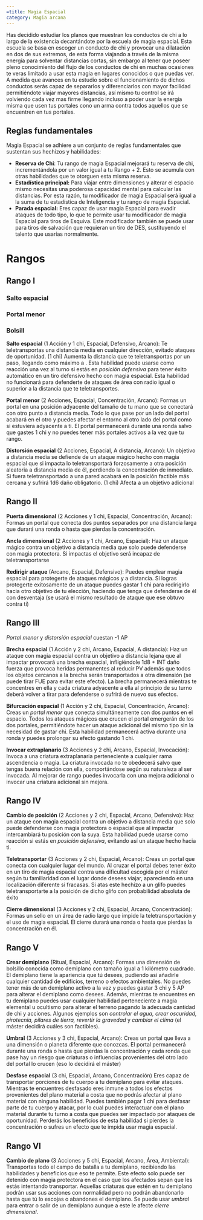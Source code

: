 ```yaml
---
=title: Magia Espacial
category: Magia arcana
---
```


Has decidido estudiar los planos que muestran los conductos de chi a lo largo de la existencia decantándote por la escuela de magia espacial. Esta escuela se basa en escoger un conducto de chi  y provocar una dilatación en dos de sus extremos, de esta forma viajando a través de la misma energía para solventar distancias cortas, sin embargo al tener que poseer pleno conocimiento del flujo de los conductos de chi en muchas ocasiones te veras limitado a usar esta magia en lugares conocidos o que puedas ver. A medida que avances en tu estudio sobre el funcionamiento de dichos conductos serás capaz de separarlos y diferenciarlos con mayor facilidad permitiéndote viajar mayores distancias, así mismo tu control se irá volviendo cada vez mas firme llegando incluso a poder usar la energía misma que usen tus portales cono un arma contra todos aquellos que se encuentren en tus portales.

## Reglas fundamentales

Magia Espacial se adhiere a un conjunto de reglas fundamentales que sustentan sus hechizos y habilidades: 

- **Reserva de Chi**: Tu rango de magia Espacial mejorará tu reserva de chi, incrementándola por un valor igual a tu Rango + 2. Esto se acumula con otras habilidades que te otorguen esta misma reserva. 
- **Estadística principal:** Para viajar entre dimensiones y alterar el espacio mismo necesitas una poderosa capacidad mental para calcular las distancias.  Por esta razón, tu modificador de magia Espacial será igual a la suma de tu estadística de Inteligencia y tu rango de magia Espacial. 
- **Parada espacial:** Eres capaz de usar magia Espacial para evadir ataques de todo tipo, lo que te permite usar tu modificador de magia Espacial para tiros de Esquiva. Este modificador también se puede usar para tiros de salvación que requieran un tiro de DES, sustituyendo el talento que usarías normalmente.

# Rangos

## Rango I

### Salto espacial

### Portal menor

### Bolsill

**Salto espacial** (1 Acción y 1 chi, Espacial, Defensivo, Arcano): Te teletransportas una distancia media en cualquier dirección, evitado ataques de oportunidad. (1 chi) Aumenta la distancia que te teletransportas por un paso, llegando como máximo a . Esta habilidad puede usarse como reacción una vez al turno si estás en *posición defensiva* para tener éxito automático en un tiro defensivo hecho con magia espacial. Esta habilidad no funcionará para defenderte de ataques de área con radio igual o superior a la distancia que te teletransportes.

**Portal menor** (2 Acciones, Espacial, Concentración, Arcano): Formas un portal en una posición adyacente del tamaño de tu mano que se conectará con otro punto a distancia media. Todo lo que pase por un lado del portal acabará en el otro y puedes afectar el entorno al otro lado del portal como si estuviera adyacente a ti. El portal permanecerá durante una ronda salvo que gastes 1 chi y no puedes tener más portales activos a la vez que tu rango.

**Distorsión espacial** (2 Acciones, Espacial, A distancia, Arcano): Un objetivo a distancia media se defiende de un ataque mágico hecho con magia espacial que si impacta lo teletransportará forzosamente a otra posición aleatoria a distancia media de él, perdiendo la concentración de inmediato. Si fuera teletransportado a una pared acabará en la posición factible más cercana y sufrirá 1d6 daño obligatorio. (1 chi) Afecta a un objetivo adicional

## Rango II

**Puerta dimensional** (2 Acciones y 1 chi, Espacial, Concentración, Arcano): Formas un portal que conecta dos puntos separados por una distancia larga que durará una ronda o hasta que pierdas la concentración.

**Ancla dimensional** (2 Acciones y 1 chi, Arcano, Espacial): Haz un ataque mágico contra un objetivo a distancia media que solo puede defenderse con magia protectora. Si impactas el objetivo será incapaz de teletransportarse

**Redirigir ataque** (Arcano, Espacial, Defensivo): Puedes emplear magia espacial para protegerte de ataques mágicos y a distancia. Si logras protegerte exitosamente de un ataque puedes gastar 1 chi para redirigirlo hacia otro objetivo de tu elección, haciendo que tenga que defenderse de él con desventaja (se usará el mismo resultado de ataque que ese obtuvo contra ti)

## Rango III

*Portal menor* y *distorsión espacial* cuestan -1 AP

**Brecha espacial** (1 Acción y 2 chi, Arcano, Espacial, A distancia): Haz un ataque con magia espacial contra un objetivo a distancia lejana que al impactar provocará una brecha espacial, infligiéndole 1d8 + INT daño fuerza que provoca heridas permanentes al reducir PV además que todos los objetos cercanos a la brecha serán transportados a otra dimensión (se puede tirar FUE para evitar este efecto). La brecha permanecerá mientras te concentres en ella y cada criatura adyacente a ella al principio de su turno deberá volver a tirar para defenderse o sufrirá de nuevo sus efectos.

**Bifurcación espacial** (1 Acción y 2 chi, Espacial, Concentración, Arcano): Creas un *portal menor* que conecta simultáneamente con dos puntos en el espacio. Todos los ataques mágicos que crucen el portal emergerán de los dos portales, permitiéndote hacer un ataque adicional del mismo tipo sin la necesidad de gastar chi. Esta habilidad permanecerá activa durante una ronda y puedes prolongar su efecto gastando 1 chi.

**Invocar extraplanario** (3 Acciones y 2 chi, Arcano, Espacial, Invocación): Invoca a una criatura extraplanaria perteneciente a cualquier rama ascendencia o magia. La criatura invocada no te obedecerá salvo que tengas buena relación con ella, comportándose según su naturaleza al ser invocada. Al mejorar de rango puedes invocarla con una mejora adicional o invocar una criatura adicional sin mejora.

## Rango IV

**Cambio de posición** (2 Acciones y 2 chi, Espacial, Arcano, Defensivo): Haz un ataque con magia espacial contra un objetivo a distancia media que solo puede defenderse con magia protectora o espacial que al impactar intercambiará tu posición con la suya. Esta habilidad puede usarse como reacción si estás en *posición defensiva*, evitando así un ataque hecho hacia ti.

**Teletransportar** (3 Acciones y 2 chi, Espacial, Arcano): Creas un portal que conecta con cualquier lugar del mundo. Al cruzar el portal debes tener éxito en un tiro de magia espacial contra una dificultad escogida por el máster según tu familiaridad con el lugar donde desees viajar, apareciendo en una localización diferente si fracasas. Si atas este hechizo a un glifo puedes teletransportarte a la posición de dicho glifo con probabilidad absoluta de éxito

**Cierre dimensional** (3 Acciones y 2 chi, Espacial, Arcano, Concentración): Formas un sello en un área de radio largo que impide la teletransportación y el uso de magia espacial. El cierre durará una ronda o hasta que pierdas la concentración en él.

## Rango V 

**Crear demiplano** (Ritual, Espacial, Arcano): Formas una dimensión de bolsillo conocida como demiplano con tamaño igual a 1 kilómetro cuadrado. El demiplano tiene la apariencia que tú desees, pudiendo así añadirle cualquier cantidad de edificios, terreno o efectos ambientales. No puedes tener más de un demiplano activo a la vez y puedes gastar 3 chi y 5 AP para alterar el demiplano como desees. Además, mientras te encuentres en tu demiplano puedes usar cualquier habilidad perteneciente a magia elemental u ocultismo para alterar el terreno pagando la adecuada cantidad de chi y acciones. Algunos ejemplos son *controlar el agua, crear oscuridad, pirotecnia, pilares de tierra, revertir la gravedad* y *cambiar el clima* (el máster decidirá cuáles son factibles). 

**Umbral** (3 Acciones y 3 chi, Espacial, Arcano): Creas un portal que lleva a una dimensión o planeta diferente que conozcas. El portal permanecerá durante una ronda o hasta que pierdas la concentración y cada ronda que pase hay un riesgo que criaturas o influencias provenientes del otro lado del portal lo crucen (eso lo decidirá el máster)

**Desfase espacial** (3 chi, Espacial, Arcano, Concentración) Eres capaz de transportar porciones de tu cuerpo a tu demiplano para evitar ataques. Mientras te encuentres desfasado eres inmune a todos los efectos provenientes del plano material a costa que no podrás afectar al plano material con ninguna habilidad. Puedes también pagar 1 chi para desfasar parte de tu cuerpo y atacar, por lo cual puedes interactuar con el plano material durante tu turno a costa que puedes ser impactado por ataques de oportunidad. Perderás los beneficios de esta habilidad si pierdes la concentración o sufres un efecto que te impida usar magia espacial.

## Rango VI

**Cambio de plano** (3 Acciones y 5 chi, Espacial, Arcano, Área, Ambiental): Transportas todo el campo de batalla a tu demiplano, recibiendo las habilidades y beneficios que eso te permite. Este efecto solo puede ser detenido con magia protectora en el caso que los afectados sepan que les estás intentando transportar. Aquellas criaturas que estén en tu demiplano podrán usar sus acciones con normalidad pero no podrán abandonarlo hasta que tú lo escojas o abandones el demiplano. Se puede usar *umbral* para entrar o salir de un demiplano aunque a este le afecte *cierre dimensional*.